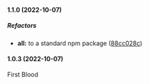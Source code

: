 #### 1.1.0 (2022-10-07)

##### Refactors

* **all:**  to a standard npm package ([88cc028c](https://github.com/omnilog/react-native-file-downloader/commit/88cc028cb3ac550e41ca501f0b7454b2bf7443f6))

#### 1.0.3 (2022-10-07)
First Blood
